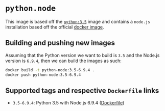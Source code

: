 # `python.node`

This image is based off the [`python:3.5`](https://hub.docker.com/_/python/) image and
contains a `node.js` installation based off the official [docker image](https://hub.docker.com/_/node/).

## Building and pushing new images
Assuming that the Python version we want to build is `3.5` and the Node.js version is `6.9.4`, then we can build
the images as such:

```bash
docker build -t python-node:3.5-6.9.4 .
docker push python-node:3.5-6.9.4
```

## Supported tags and respective `Dockerfile` links

- `3.5-6.9.4`: Python 3.5 with Node.js 6.9.4 ([Dockerfile](Dockerfile))

